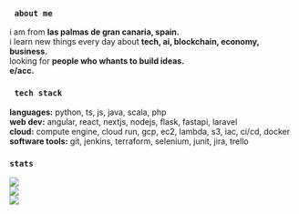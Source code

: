 ### `` about me``
i am from **las palmas de gran canaria, spain.**  
i learn new things every day about **tech, ai, blockchain, economy, business.**  
looking for **people who whants to build ideas.**  
**e/acc.**

### `` tech stack``
**languages:**  python, ts, js, java, scala, php  
**web dev:**  angular, react, nextjs, nodejs, flask, fastapi, laravel  
**cloud:**  compute engine, cloud run, gcp, ec2, lambda, s3, iac, ci/cd, docker  
**software tools:**  git, jenkins, terraform, selenium, junit, jira, trello

### `` stats ``
![](https://github-readme-stats.vercel.app/api?username=fr0ziii&theme=dark&hide_border=true&include_all_commits=false&count_private=true)<br/>
![](https://github-readme-streak-stats.herokuapp.com/?user=fr0ziii&theme=dark&hide_border=true)<br/>
![](https://github-readme-stats.vercel.app/api/top-langs/?username=fr0ziii&theme=dark&hide_border=true&include_all_commits=false&count_private=true&layout=compact)

